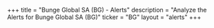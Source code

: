 +++
title = "Bunge Global SA (BG) - Alerts"
description = "Analyze the Alerts for Bunge Global SA (BG)"
ticker = "BG"
layout = "alerts"
+++

